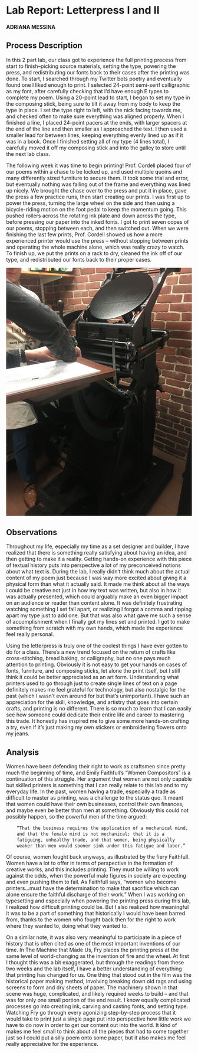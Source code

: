 # Lab Report: Letterpress I and II

#### ADRIANA MESSINA
## Process Description

In this 2 part lab, our class got to experience the full printing process from start to finish–picking source materials, setting the type, powering the press, and redistributing our fonts back to their cases after the printing was done. To start, I searched through my Twitter bots poetry and eventually found one I liked enough to print. I selected 24-point semi-serif calligraphic as my font, after carefully checking that I’d have enough E types to complete my poem. Using a 20-point lead to start, I began to set my type in the composing stick, being sure to tilt it away from my body to keep the type in place. I set the type right to left, with the nick facing towards me, and checked often to make sure everything was aligned properly. When I finished a line, I placed 24-point pacers at the ends, with larger spacers at the end of the line and then smaller as I approached the text. I then used a smaller lead for between lines, keeping everything evenly lined up as if it was in a book. Once I finished setting all of my type (4 lines total), I carefully moved it off my composing stick and into the galley to store until the next lab class.

The following week it was time to begin printing! Prof. Cordell placed four of our poems within a chase to be locked up, and used multiple quoins and many differently sized furniture to secure them. It took some trial and error, but eventually nothing was falling out of the frame and everything was lined up nicely. We brought the chase over to the press and put it in place, gave the press a few practice runs, then start creating our prints. I was first up to power the press, turning the large wheel on the side and then using a bicycle-riding motion on the foot pedal to keep the momentum going. This pushed rollers across the rotating ink plate and down across the type, before pressing our paper into the inked fonts. I got to print seven copes of our poems, stopping between each, and then switched out. When we were finishing the last few prints, Prof. Cordell showed us how a more experienced printer would use the press – without stopping between prints and operating the whole machine alone, which was really crazy to watch. To finish up, we put the prints on a rack to dry, cleaned the ink off of our type, and redistributed our fonts back to their proper cases.

![an image of the letter press used in this lab](/images/letterpress.jpg)

## Observations

Throughout my life, especially my time as a set designer and builder, I have realized that there is something really satisfying about having an idea, and then getting to make it a reality. Getting hands-on experience with this piece of textual history puts into perspective a lot of my preconceived notions about what text is. During the lab, I really didn’t think much about the actual content of my poem just because I was way more excited about giving it a physical form than what it actually said. It made me think about all the ways I could be creative not just in how my text was written, but also in how it was actually presented, which could arguably make an even bigger impact on an audience or reader than content alone. It was definitely frustrating watching something I set fall apart, or realizing I forgot a comma and ripping apart my type just to add one. But that was also what gave me such a sense of accomplishment when I finally got my lines set and printed. I got to make something from scratch with my own hands, which made the experience feel really personal.

Using the letterpress is truly one of the coolest things I have ever gotten to do for a class. There’s a new trend focused on the return of crafts like cross-stitching, bread baking, or calligraphy, but no one pays much attention to printing. Obviously it is not easy to get your hands on cases of fonts, furniture, and composing sticks, let alone the print itself, but I still think it could be better appreciated as an art form. Understanding what printers used to go through just to create single lines of text on a page definitely makes me feel grateful for technology, but also nostalgic for the past (which I wasn’t even around for but that’s unimportant). I have such an appreciation for the skill, knowledge, and artistry that goes into certain crafts, and printing is no different. There is so much to learn that I can easily see how someone could dedicate their entire life and career to mastering this trade. It honestly has inspired me to give some more hands-on crafting a try, even if it’s just making my own stickers or embroidering flowers onto my jeans.

## Analysis

Women have been defending their right to work as craftsmen since pretty much the beginning of time, and Emily Faithfull’s “Women Compositors” is a continuation of this struggle. Her argument that women are not only capable but skilled printers is something that I can really relate to this lab and to my everyday life. In the past, women having a trade, especially a trade as difficult to master as printing, was a challenge to the status quo. It meant that women could have their own businesses, control their own finances, and maybe even be better than men at something. Obviously this could not possibly happen, so the powerful men of the time argued:

		“That the business requires the application of a mechanical mind, 
		and that the female mind is not mechanical; that it is a 
		fatiguing, unhealthy trade, and that women, being physically 
		weaker than men would sooner sink under this fatigue and labor.”
		
Of course, women fought back anyways, as illustrated by the fiery Faithfull. Women have a lot to offer in terms of perspective in the formation of creative works, and this includes printing. They must be willing to work against the odds, when the powerful male figures in society are expecting and even pushing them to fail. As Faithfull says, “women who become printers…must have the determination to make that sacrifice which can alone ensure the faithful discharge of their work.” When I was working on typesetting and especially when powering the printing press during this lab, I realized how difficult printing could be. But I also realized how meaningful it was to be a part of something that historically I would have been barred from, thanks to the women who fought back then for the right to work where they wanted to, doing what they wanted to.

On a similar note, it was also very meaningful to participate in a piece of history that is often cited as one of the most important inventions of our time. In The Machine that Made Us, Fry places the printing press at the same level of world-changing as the invention of fire and the wheel. At first I thought this was a bit exaggerated, but through the readings from these two weeks and the lab itself, I have a better understanding of everything that printing has changed for us. One thing that stood out in the film was the historical paper making method, involving breaking down old rags and using screens to form and dry sheets of paper. The machinery shown in that scene was huge, complicated, and likely required weeks to build – and that was for only one small portion of the end result. I know equally complicated processes go into creating ink, carving and casting fonts, and setting type. Watching Fry go through every agonizing step-by-step process that it would take to print just a single page put into perspective how little work we have to do now in order to get our content out into the world. It kind of makes me feel small to think about all the pieces that had to come together just so I could put a silly poem onto some paper, but it also makes me feel really appreciative for the experience.